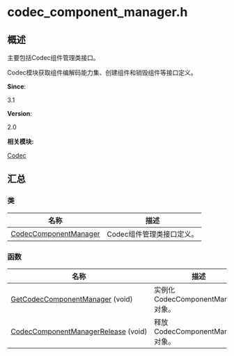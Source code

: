 # codec_component_manager.h


## **概述**

主要包括Codec组件管理类接口。

Codec模块获取组件编解码能力集、创建组件和销毁组件等接口定义。

**Since**:

3.1

**Version**:

2.0

**相关模块:**

[Codec](codec.md)


## **汇总**


### 类

  | 名称 | 描述 | 
| -------- | -------- |
| [CodecComponentManager](_codec_component_manager.md) | Codec组件管理类接口定义。 | 


### 函数

  | 名称 | 描述 | 
| -------- | -------- |
| [GetCodecComponentManager](codec.md#getcodeccomponentmanager)&nbsp;(void) | 实例化CodecComponentManager对象。 | 
| [CodecComponentManagerRelease](codec.md#codeccomponentmanagerrelease)&nbsp;(void) | 释放CodecComponentManager对象。 | 
